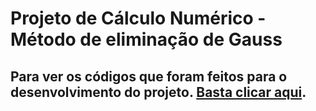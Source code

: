 # Projeto de Cálculo Numérico - Método de eliminação de Gauss

## Para ver os códigos que foram feitos para o desenvolvimento do projeto. [Basta clicar aqui](https://github.com/leo-morita/metodo-gauss/tree/master/src/br/com/calculoNumerico/gauss).

